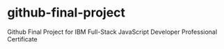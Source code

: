 # github-final-project
Github Final Project for IBM Full-Stack JavaScript Developer Professional Certificate
